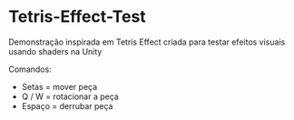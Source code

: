 # Tetris-Effect-Test
Demonstração inspirada em Tetris Effect criada para testar efeitos visuais usando shaders na Unity

Comandos:
- Setas = mover peça
- Q / W = rotacionar a peça
- Espaço = derrubar peça
